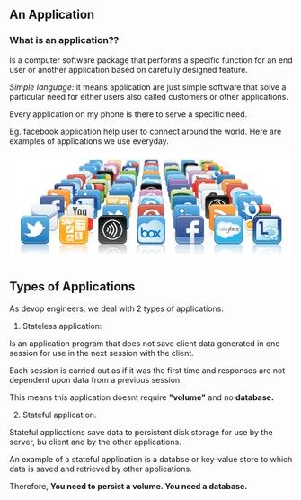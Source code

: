 ## An Application

### What is an application??

Is a computer software package that performs a specific function for an end user or another application based on carefully designed feature.

*Simple language:* it means application are just simple software that solve a particular need for either users also called customers or other applications. 

Every application on my phone is there to serve a specific need. 

Eg. facebook application help user to connect around the world. Here are examples of applications we use everyday. 

![Alt text](image-2.png)

## Types of Applications
As devop engineers, we deal with 2 types of applications: 
1. Stateless application:

Is an application program that does not save client data generated in one session for use in the next session with the client.

Each session is carried out as if it was the first time and responses are not dependent upon data from a previous session. 

This means this application doesnt require **"volume"** and no **database.**

2. Stateful application. 

Stateful applications save data to persistent disk storage for use by the server, bu client and by the other applications.

An example of a stateful application is a databse or key-value store to which data is saved and retrieved by other applications. 

Therefore, **You need to persist a volume. You need a database.**

